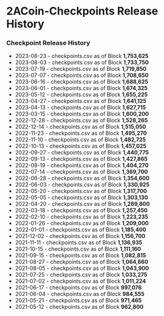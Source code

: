 # 2ACoin-Checkpoints Release History

### Checkpoint Release History
- 2023-08-23 - checkpoints.csv as of Block **1,753,625**
- 2023-08-03 - checkpoints.csv as of Block **1,733,750**
- 2023-07-19 - checkpoints.csv as of Block **1,719,850**
- 2023-07-07 - checkpoints.csv as of Block **1,708,650**
- 2023-06-16 - checkpoints.csv as of Block **1,688,625**
- 2023-06-01 - checkpoints.csv as of Block **1,674,325**
- 2023-05-12 - checkpoints.csv as of Block **1,655,225**
- 2023-04-27 - checkpoints.csv as of Block **1,641,125**
- 2023-04-13 - checkpoints.csv as of Block **1,627,715**
- 2023-03-15 - checkpoints.csv as of Block **1,600,200**
- 2022-12-28 - checkpoints.csv as of Block **1,528,265**
- 2022-12-14 - checkpoints.csv as of Block **1,515,050**
- 2022-11-23 - checkpoints.csv as of Block **1,495,270**
- 2022-11-10 - checkpoints.csv as of Block **1,482,725**
- 2022-10-13 - checkpoints.csv as of Block **1,457,025**
- 2022-09-27 - checkpoints.csv as of Block **1,440,775**
- 2022-09-13 - checkpoints.csv as of Block **1,427,865**
- 2022-08-19 - checkpoints.csv as of Block **1,404,270**
- 2022-07-14 - checkpoints.csv as of Block **1,369,700**
- 2022-06-28 - checkpoints.csv as of Block **1,354,600**
- 2022-06-03 - checkpoints.csv as of Block **1,330,925**
- 2022-05-20 - checkpoints.csv as of Block **1,317,700**
- 2022-05-05 - checkpoints.csv as of Block **1,303,130**
- 2022-04-20 - checkpoints.csv as of Block **1,289,800**
- 2022-03-18 - checkpoints.csv as of Block **1,257,450**
- 2022-02-10 - checkpoints.csv as of Block **1,223,235**
- 2022-01-26 - checkpoints.csv as of Block **1,209,000**
- 2022-01-01 - checkpoints.csv as of Block **1,185,400**
- 2021-12-02 - checkpoints.csv as of Block **1,156,700**
- 2021-11-11 - checkpoints.csv as of Block **1,136,935**
- 2021-10-15 - checkpoints.csv as of Block **1,111,160**
- 2021-09-15 - checkpoints.csv as of Block **1,082,815**
- 2021-08-27 - checkpoints.csv as of Block **1,064,660**
- 2021-08-05 - checkpoints.csv as of Block **1,043,900**
- 2021-07-25 - checkpoints.csv as of Block **1,033,275**
- 2021-07-02 - checkpoints.csv as of Block **1,011,224**
- 2021-06-17 - checkpoints.csv as of Block   **997,076**
- 2021-06-04 - checkpoints.csv as of Block   **984,555**
- 2021-05-21 - checkpoints.csv as of Block   **971,465**
- 2021-05-12 - checkpoints.csv as of Block   **962,800**

